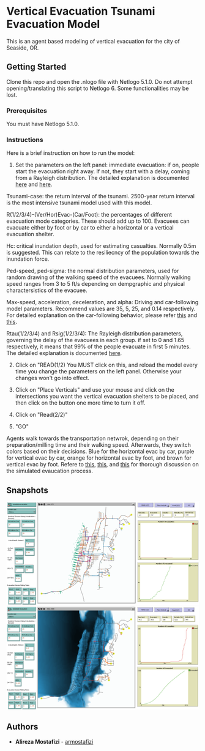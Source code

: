 # Vertical Evacuation Tsunami Evacuation Model

This is an agent based modeling of vertical evacuation for the city of Seaside, OR.

## Getting Started

Clone this repo and open the .nlogo file with Netlogo 5.1.0. Do not attempt opening/translating this script to Netlogo 6. Some functionalities may be lost.

### Prerequisites

You must have Netlogo 5.1.0.

### Instructions

Here is a brief instruction on how to run the model:

1. Set the parameters on the left panel:
  immediate evacuation: if on, people start the evacuation right away. If not, they start with a delay, coming from a Rayleigh distribution. The detailed explanation is documented [here](https://ir.library.oregonstate.edu/concern/graduate_thesis_or_dissertations/bv73c493x) and [here](https://www.sciencedirect.com/science/article/pii/S0968090X15004106).

  Tsunami-case: the return interval of the tsunami. 2500-year return interval is the most intensive tsunami model used with this model.

  R(1/2/3/4)-(Ver/Hor)Evac-(Car/Foot): the percentages of different evacuation mode categories. These should add up to 100. Evacuees can evacuate either by foot or by car to either a horizontal or a vertical evacuation shelter.

  Hc: critical inundation depth, used for estimating casualties. Normally 0.5m is suggested. This can relate to the resiliecncy of the population towards the inundation force. 

  Ped-speed, ped-sigma: the normal distribution parameters, used for random drawing of the walking speed of the evacuees. Normally walking speed ranges from 3 to 5 ft/s depending on dempgraphic and physical charactersistics of the evacuee.

  Max-speed, acceleration, deceleration, and alpha: Driving and car-following model parameters. Recommend values are 35, 5, 25, and 0.14 respectively. For detailed explanation on the car-following behavior, please refer [this](https://ir.library.oregonstate.edu/concern/graduate_thesis_or_dissertations/bv73c493x) and [this](https://link.springer.com/article/10.1007/s11069-017-2927-y).

  Rtau(1/2/3/4) and Rsig(1/2/3/4): The Rayleigh distribution parameters, governing the delay of the evacuees in each group. if set to 0 and 1.65 respectively, it means that 99% of the people evacuate in first 5 minutes. The detailed explanation is documented [here](https://ir.library.oregonstate.edu/concern/graduate_thesis_or_dissertations/bv73c493x).

2. Click on "READ(1/2)
  You MUST click on this, and reload the model every time you change the parameters on the left panel. Otherwise your changes won't go into effect.

3. Click on "Place Verticals" and use your mouse and click on the intersections you want the vertical evacuation shelters to be placed, and then click on the button one more time to turn it off.

4. Click on "Read(2/2)"

5. "GO"

Agents walk towards the transportation netwrok, depending on their preparation/milling time and their walking speed. Afterwards, they switch colors based on their decisions. Blue for the horizontal evac by car, purple for vertical evac by car, orange for horizontal evac by foot, and brown for vertical evac by foot. Refere to [this](https://ir.library.oregonstate.edu/concern/graduate_thesis_or_dissertations/bv73c493x), [this](https://link.springer.com/article/10.1007/s11069-017-2927-y), and [this](https://www.sciencedirect.com/science/article/pii/S0968090X15004106) for thorough discussion on the simulated evaucation process. 

## Snapshots

![Alt text](snapshot_1.png?raw=true "Snapshot 1 - time = 6min")
![Alt text](snapshot_2.png?raw=true "Snapshot 2 - time = 44min")

## Authors

* **Alireza Mostafizi** - [armostafizi](https://github.com/armostafizi)
